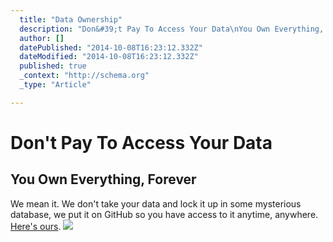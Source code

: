 ```yaml
---
  title: "Data Ownership"
  description: "Don&#39;t Pay To Access Your Data\nYou Own Everything, Forever\nWe mean it. We don&#39;t take your data and lock it up in some mysterious database, we put it on G"
  author: []
  datePublished: "2014-10-08T16:23:12.332Z"
  dateModified: "2014-10-08T16:23:12.332Z"
  published: true
  _context: "http://schema.org"
  _type: "Article"

---
```

# Don't Pay To Access Your Data

## You Own Everything, Forever

We mean it. We don't take your data and lock it up in some mysterious database, we put it on GitHub so you have access to it anytime, anywhere. [Here's ours][0].
![](https://s3-us-west-2.amazonaws.com/cdn.thegrid.io/posts/Data+Ownership.png)

[0]: https://github.com/the-domains/the-grid